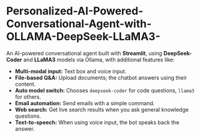 # Personalized-AI-Powered-Conversational-Agent-with-OLLAMA-DeepSeek-LLaMA3-
An AI-powered conversational agent built with **Streamlit**, using **DeepSeek-Coder** and **LLaMA3** models via Ollama, with additional features like:

- **Multi-modal input:** Text box and voice input.
- **File-based Q&A:** Upload documents; the chatbot answers using their content.
- **Auto model switch:** Chooses `deepseek-coder` for code questions, `llama3` for others.
- **Email automation:** Send emails with a simple command.
- **Web search:** Get live search results when you ask general knowledge questions.
- **Text-to-speech:** When using voice input, the bot speaks back the answer.
